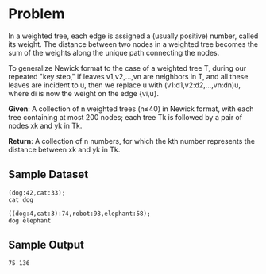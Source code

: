 # Problem

In a weighted tree, each edge is assigned a (usually positive) number, called its weight. The distance between two nodes in a weighted tree becomes the sum of the weights along the unique path connecting the nodes.

To generalize Newick format to the case of a weighted tree T, during our repeated "key step," if leaves v1,v2,…,vn are neighbors in T, and all these leaves are incident to u, then we replace u with (v1:d1,v2:d2,…,vn:dn)u, where di is now the weight on the edge {vi,u}.

**Given**: A collection of n weighted trees (n≤40) in Newick format, with each tree containing at most 200 nodes; each tree Tk is followed by a pair of nodes xk and yk in Tk.

**Return**: A collection of n numbers, for which the kth number represents the distance between xk and yk in Tk.

## Sample Dataset

```
(dog:42,cat:33);
cat dog

((dog:4,cat:3):74,robot:98,elephant:58);
dog elephant
```

## Sample Output

```
75 136
```
